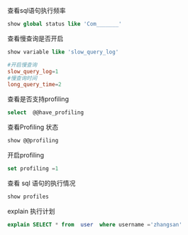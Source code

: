 查看sql语句执行频率
```sql
show global status like 'Com_______'
```

查看慢查询是否开启
```sql
show variable like 'slow_query_log'
```


```cnf
#开启慢查询 
slow_query_log=1 
#慢查询时间 
long_query_time=2
```
查看是否支持profiling
```sql
select  @@have_profiling
```

查看Profiling 状态
```sql
show @@profiling
```
开启profiling
```sql
set profiling =1 
```
查看 sql 语句的执行情况
```sql
show profiles
```


explain 执行计划
```sql
explain SELECT * from  user  where username ='zhangsan'
```


